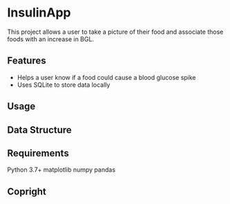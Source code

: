 # InsulinApp

This project allows a user to take a picture of their food and associate those foods with an increase in BGL. 

## Features
- Helps a user know if a food could cause a blood glucose spike
- Uses SQLite to store data locally


## Usage


## Data Structure


## Requirements
Python 3.7+
matplotlib
numpy
pandas


## Copright

